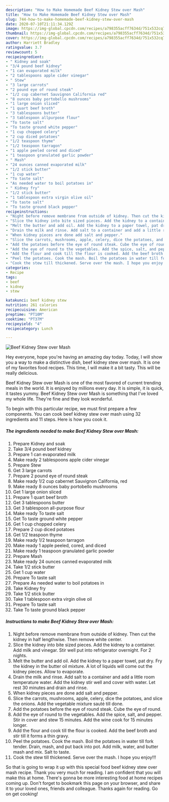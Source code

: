 ```yaml
---
description: "How to Make Homemade Beef Kidney Stew over Mash"
title: "How to Make Homemade Beef Kidney Stew over Mash"
slug: 744-how-to-make-homemade-beef-kidney-stew-over-mash
date: 2020-07-10T21:11:34.129Z
image: https://img-global.cpcdn.com/recipes/a798355acff7634d/751x532cq70/beef-kidney-stew-over-mash-recipe-main-photo.jpg
thumbnail: https://img-global.cpcdn.com/recipes/a798355acff7634d/751x532cq70/beef-kidney-stew-over-mash-recipe-main-photo.jpg
cover: https://img-global.cpcdn.com/recipes/a798355acff7634d/751x532cq70/beef-kidney-stew-over-mash-recipe-main-photo.jpg
author: Harriett Bradley
ratingvalue: 3.7
reviewcount: 5
recipeingredient:
- " Kidney and soak"
- "3/4 pound beef kidney"
- "1 can evaporated milk"
- "2 tablespoons apple cider vinegar"
- " Stew"
- "3 large carrots"
- "2 pound eye of round steak"
- "1/2 cup cabernet Sauvignon California red"
- "8 ounces baby portobello mushrooms"
- "1 large onion sliced"
- "1 quart beef broth"
- "3 tablespoons butter"
- "3 tablespoon allpurpose flour"
- "To taste salt"
- "To taste ground white pepper"
- "1 cup chopped celery"
- "2 cup diced potatoes"
- "1/2 teaspoon thyme"
- "1/2 teaspoon tarragon"
- "1 apple peeled cored and diced"
- "1 teaspoon granulated garlic powder"
- " Mash"
- "24 ounces canned evaporated milk"
- "1/2 stick butter"
- "1 cup water"
- "To taste salt"
- "As needed water to boil potatoes in"
- " Kidney fry"
- "1/2 stick butter"
- "1 tablespoon extra virgin olive oil"
- "To taste salt"
- "To taste ground black pepper"
recipeinstructions:
- "Night before remove membrane from outside of kidney. Then cut the kidney in half lengthwise. Then remove white center."
- "Slice the kidney into bite sized pieces. Add the kidney to a container. Add milk and vinegar. Stir well put into refrigerator overnight. For 2 nights."
- "Melt the butter and add oil. Add the kidney to a paper towel, pat dry. Fry the kidney in the butter oil mixture. A lot of liquids will come out the kidney pieces. Allow to evaporate."
- "Drain the milk and rinse. Add salt to a container and add a little room temperature water. Add the kidney stir well and cover with water. Let rest 30 minutes and drain and rinse."
- "When kidney pieces are done add salt and pepper."
- "Slice the carrots, mushrooms, apple, celery, dice the potatoes, and slice the onions. Add the vegetable mixture sauté till done."
- "Add the potatoes before the eye of round steak. Cube the eye of round."
- "Add the eye of round to the vegetables. Add the spice, salt, and pepper. Stir in cover and stew 15 minutes. Add the wine cook for 15 minutes longer."
- "Add the flour and cook till the flour is cooked. Add the beef broth and stir till it forms a thin gravy."
- "Peel the potatoes. Cook the mash. Boil the potatoes in water till fork tender. Drain, mash, and put back into pot. Add milk, water, and butter mash and mix. Salt to taste."
- "Cook the stew till thickened. Serve over the mash. I hope you enjoy!!!"
categories:
- Recipe
tags:
- beef
- kidney
- stew

katakunci: beef kidney stew 
nutrition: 261 calories
recipecuisine: American
preptime: "PT10M"
cooktime: "PT37M"
recipeyield: "4"
recipecategory: Lunch

---
```



![Beef Kidney Stew over Mash](https://img-global.cpcdn.com/recipes/a798355acff7634d/751x532cq70/beef-kidney-stew-over-mash-recipe-main-photo.jpg)

Hey everyone, hope you're having an amazing day today. Today, I will show you a way to make a distinctive dish, beef kidney stew over mash. It is one of my favorites food recipes. This time, I will make it a bit tasty. This will be really delicious.



Beef Kidney Stew over Mash is one of the most favored of current trending meals in the world. It is enjoyed by millions every day. It is simple, it is quick, it tastes yummy. Beef Kidney Stew over Mash is something that I've loved my whole life. They're fine and they look wonderful.


To begin with this particular recipe, we must first prepare a few components. You can cook beef kidney stew over mash using 32 ingredients and 11 steps. Here is how you cook it.

<!--inarticleads1-->

##### The ingredients needed to make Beef Kidney Stew over Mash:

1. Prepare  Kidney and soak
1. Take 3/4 pound beef kidney
1. Prepare 1 can evaporated milk
1. Make ready 2 tablespoons apple cider vinegar
1. Prepare  Stew
1. Get 3 large carrots
1. Prepare 2 pound eye of round steak
1. Make ready 1/2 cup cabernet Sauvignon California, red
1. Make ready 8 ounces baby portobello mushrooms
1. Get 1 large onion sliced
1. Prepare 1 quart beef broth
1. Get 3 tablespoons butter
1. Get 3 tablespoon all-purpose flour
1. Make ready To taste salt
1. Get To taste ground white pepper
1. Get 1 cup chopped celery
1. Prepare 2 cup diced potatoes
1. Get 1/2 teaspoon thyme
1. Make ready 1/2 teaspoon tarragon
1. Make ready 1 apple peeled, cored, and diced
1. Make ready 1 teaspoon granulated garlic powder
1. Prepare  Mash
1. Make ready 24 ounces canned evaporated milk
1. Take 1/2 stick butter
1. Get 1 cup water
1. Prepare To taste salt
1. Prepare As needed water to boil potatoes in
1. Take  Kidney fry
1. Take 1/2 stick butter
1. Take 1 tablespoon extra virgin olive oil
1. Prepare To taste salt
1. Take To taste ground black pepper




<!--inarticleads2-->

##### Instructions to make Beef Kidney Stew over Mash:

1. Night before remove membrane from outside of kidney. Then cut the kidney in half lengthwise. Then remove white center.
1. Slice the kidney into bite sized pieces. Add the kidney to a container. Add milk and vinegar. Stir well put into refrigerator overnight. For 2 nights.
1. Melt the butter and add oil. Add the kidney to a paper towel, pat dry. Fry the kidney in the butter oil mixture. A lot of liquids will come out the kidney pieces. Allow to evaporate.
1. Drain the milk and rinse. Add salt to a container and add a little room temperature water. Add the kidney stir well and cover with water. Let rest 30 minutes and drain and rinse.
1. When kidney pieces are done add salt and pepper.
1. Slice the carrots, mushrooms, apple, celery, dice the potatoes, and slice the onions. Add the vegetable mixture sauté till done.
1. Add the potatoes before the eye of round steak. Cube the eye of round.
1. Add the eye of round to the vegetables. Add the spice, salt, and pepper. Stir in cover and stew 15 minutes. Add the wine cook for 15 minutes longer.
1. Add the flour and cook till the flour is cooked. Add the beef broth and stir till it forms a thin gravy.
1. Peel the potatoes. Cook the mash. Boil the potatoes in water till fork tender. Drain, mash, and put back into pot. Add milk, water, and butter mash and mix. Salt to taste.
1. Cook the stew till thickened. Serve over the mash. I hope you enjoy!!!




So that is going to wrap it up with this special food beef kidney stew over mash recipe. Thank you very much for reading. I am confident that you will make this at home. There's gonna be more interesting food at home recipes coming up. Don't forget to bookmark this page on your browser, and share it to your loved ones, friends and colleague. Thanks again for reading. Go on get cooking!
